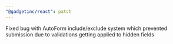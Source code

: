```yaml
---
"@gadgetinc/react": patch
---
```


Fixed bug with AutoForm include/exclude system which prevented submission due to validations getting applied to hidden fields
